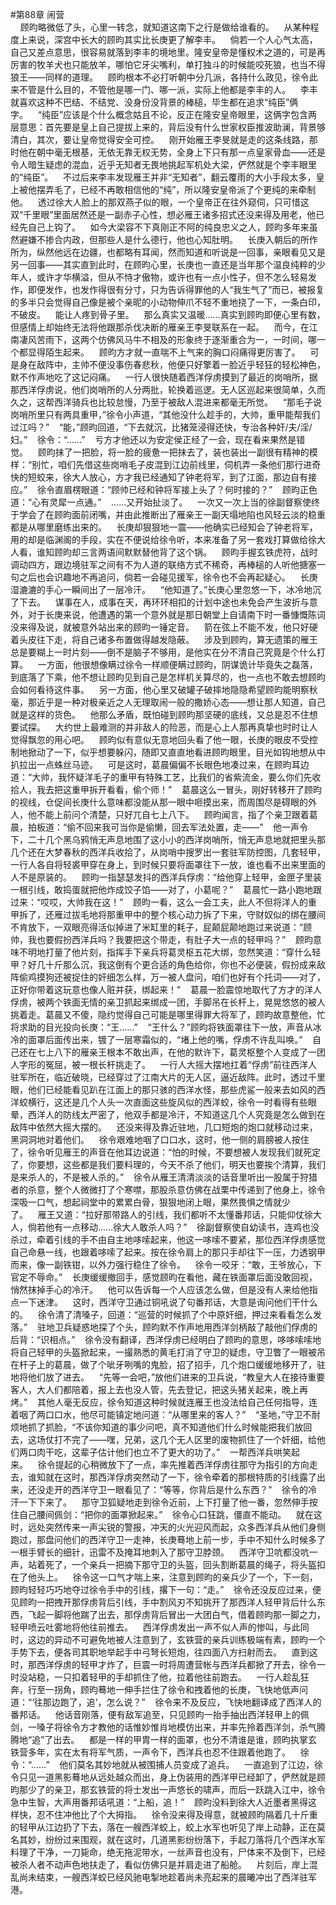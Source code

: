#第88章 闹营<br />    顾昀略微低了头，心里一转念，就知道这南下之行是做给谁看的。    从某种程度上来说，深宫中长大的顾昀其实比长庚更了解李丰。    倘若一个人心气太高，自己又差点意思，很容易就落到李丰的境地里。隆安皇帝是懂权术之道的，可是再厉害的牧羊犬也只能放羊，哪怕它牙尖嘴利，单打独斗的时候能咬死狼，也当不得狼王——同样的道理。    顾昀根本不必打听朝中分几派，各持什么政见，徐令此来不管是什么目的，不管他是哪一门、哪一派，实际上他都是李丰的人。    李丰就喜欢这种不巴结、不结党、没身份没背景的棒槌，毕生都在追求“纯臣”俩字。    “纯臣”应该是个什么概念姑且不论，反正在隆安皇帝眼里，这俩字包含两层意思：首先要是皇上自己提拔上来的，背后没有什么世家权臣推波助澜，背景够清白，其次，要让皇帝觉得安全可控。    刚开始雁王李旻就是走的这条线路，那时他在朝中毫无根基，无依无靠无权无势，全身上下只有那一点皇家骨血——还是令人暗生疑虑的混血，近乎无知者无畏地挑起军机处大梁，俨然就是个李丰眼里的“纯臣”。    不过后来李丰发现雁王并非“无知者”，翻云覆雨的大小手段太多，皇上被他摆弄毛了，已经不再敢相信他的“纯”，所以隆安皇帝派了个更纯的来牵制他。    透过徐大人脸上的那双燕子似的眼，一个皇帝正在往外窥伺，只可惜这双“千里眼”里面居然还是一副赤子心性，想必雁王诸多招式还没来得及用老，他已经先自己上钩了。    如今大梁容不下真刚正不阿的纯良忠义之人，顾昀多年来虽然避嫌不掺合内政，但那些人是什么德行，他也心知肚明。    长庚入朝后的所作所为，纵然他远在边疆，也都略有耳闻，然而知道和听说是一回事，亲眼看见又是另一回事——其实直到此时，在顾昀心里，长庚也一直还是当年那个温良纯粹的少年人，或许才华横溢，但从不恃才傲物，或许也有一点小性子，但不怎么轻易发作，即便发作，也发作得很有分寸，只为告诉得罪他的人“我生气了”而已，被报复的多半只会觉得自己像是被个亲昵的小动物伸爪不轻不重地挠了一下，一条白印，不破皮。    能让人疼到骨子里。    那么真实又温暖……真实到顾昀即便心里有数，但感情上却始终无法将他跟那杀伐决断的雁亲王李旻联系在一起。    而今，在江南凄风苦雨下，这两个仿佛风马牛不相及的形象终于逐渐重合为一，一时间，哪一个都显得陌生起来。    顾昀方才就一直喘不上气来的胸口闷痛得更厉害了。    可是身在敌阵中，主帅不便没事伤春悲秋，他便只好擎着一脸近乎轻狂的轻松神色，默不作声地吃了这记闷痛。    一行人很快随着西洋俘虏摸到了最近的岗哨所，据那西洋俘虏说，他们岗哨所的人分两批，轮换着巡逻。无人区巡起来很简单，久而久之，这帮西洋骑兵也比较怠慢，乃至于被敌人混进来都毫无所觉。    “那毛子说岗哨所里只有两具重甲，”徐令小声道，“其他没什么趁手的，大帅，重甲能帮我们过江吗？”    “能，”顾昀回道，“下去就沉，比猪笼浸得还快，专治各种奸/夫/淫/妇。”    徐令：“……”    亏方才他还以为安定侯正经了一会，现在看来果然是错觉。    顾昀抹了一把脸，将一脸的疲惫一把抹去了，装也装出一副很有精神的模样：“别忙，咱们先借这些岗哨毛子皮混到江边前线里，伺机弄一条他们那行进奇快的短蛟来，徐大人放心，方才我已经通知了钟老将军，到了江面，那边自有接应。”    徐令直眉楞眼道：“顾帅已经和钟将军接上头了？何时接的？”    顾昀正色道：“心有灵犀一点通。”    ……又开始扯淡了。    一次又一次上当的徐副督察使终于学会了在顾昀面前闭嘴，并由此推断出了雁亲王一副天塌地陷也风轻云淡的稳重都是从哪里磨练出来的。    长庚却狠狠地一震——他确实已经知会了钟老将军，用的却是临渊阁的手段，实在不便说给徐令听，本来准备了另一套戏打算做给徐大人看，谁知顾昀却三言两语间默默替他背了这个锅。    顾昀手握玄铁虎符，战时调动四方，跟边境驻军之间有不为人道的联络方式不稀奇，再棒槌的人听他搪塞一句之后也会识趣地不再追问，倘若一会碰见援军，徐令也不会再起疑心。    长庚湿漉漉的手心一瞬间出了一层冷汗。    “他知道了。”长庚心里忽悠一下，冰冷地沉了下去。    谋事在人，成事在天，再环环相扣的计划中途也未免会产生波折与意外，对于长庚来说，他遭遇的第一个意外就是那日朝堂上自请南下时一番慷慨陈词没来得及说，就被意外站出来的顾昀一锤定音。    箭在弦上不能不发，他只好硬着头皮往下走，将自己诸多布置做得越发隐蔽。    涉及到顾昀，算无遗策的雁王总是要糊上一时片刻——倒不是脑子不够用，是他实在分不清自己究竟是个什么打算。    一方面，他很想像瞒过徐令一样顺便瞒过顾昀，阴谋诡计毕竟失之磊落，到底落了下乘，他不想让顾昀见到自己是怎样机关算尽的，也一点也不敢去想顾昀会如何看待这件事。    另一方面，他心里又破罐子破摔地隐隐希望顾昀能明察秋毫，那近乎是一种对极亲近之人无理取闹一般的撒娇心态——想让那人知道，自己就是这样的货色。    他那么矛盾，既怕碰到顾昀那坚硬的底线，又总是忍不住想要试探。    大约世上最难测的并非敌人的险恶，而是心上人那再真挚也时时让人觉得飘忽的用心吧。    顾昀似有意似无意地回头看了他一眼，长庚的眼皮不受控制地掀动了一下，似乎想要躲闪，随即又直直地看进顾昀眼里，目光如钩地想从中扒拉出一点蛛丝马迹。    可是这时，葛晨偏偏不长眼色地凑过来，在顾昀耳边道：“大帅，我怀疑洋毛子的重甲有特殊工艺，比我们的省紫流金，要么你们先收拾人，我去把这重甲拆开看看，偷个师！”    葛晨这么一冒头，刚好转移开了顾昀的视线，仓促间长庚什么意味都没能从那一眼中咂摸出来，而周围尽是碍眼的外人，他不能上前问个清楚，只好兀自七上八下。    顾昀闻言，指了个亲卫跟着葛晨，拍板道：“偷不回来我可当你是偷懒，回去军法处置，走——”    他一声令下，二十几个黑乌鸦悄无声息地围了这小小的西洋岗哨所，悄无声息地就把里头那几个还在大梦春秋的西洋兵收拾了，从岗哨中搜罗出一套驻军防控图，几套轻甲，一行人各自将轻裘甲穿在身上，到时候只要将面罩往下一放，谁也看不出来里面的人不是原装的。    顾昀一指瑟瑟发抖的西洋兵俘虏：“给他穿上轻甲，金匣子里装一根引线，敢捣蛋就把他炸成饺子馅——对了，小葛呢？”    葛晨忙一路小跑地跟过来：“哎哎，大帅我在这！”    顾昀一看，这么一会工夫，此人不但将洋人的重甲拆了，还雁过拔毛地将那重甲中的整个核心动力拆了下来，守财奴似的绑在腰间不肯放下，一双眼亮得活似掉进了米缸里的耗子，屁颠屁颠地跑过来说道：“顾帅，我也要假扮西洋兵吗？我要把这个带走，有肚子大一点的轻甲吗？”    顾昀意味不明地打量了他片刻，指挥手下亲兵将葛灵枢五花大绑，忽然笑道：“穿什么轻甲？好几十斤那么沉，我这倒有个更合适的角色给你，你也不必便装，假扮成来敌阵偷鸡摸狗还被捉住的奸细怎么样，万一被人盘问，咱们也好有个托词——对了，正好你带着这玩意也像人赃并获，绑起来！”    葛晨一脸震惊地取代了方才的洋人俘虏，被两个铁面无情的亲卫抓起来绑成一团，手脚吊在长杆上，晃晃悠悠的被人挑着走。葛晨又不傻，隐约觉得自己可能是哪里得罪大将军了，顾昀故意整他，忙将求助的目光投向长庚：“王……”    “王什么？”顾昀将铁面罩往下一放，声音从冰冷的面罩后面传出来，镀了一层寒霜似的，“堵上他的嘴，俘虏不许乱叫唤。”    自己还在七上八下的雁亲王根本不敢出声，在他的默许下，葛灵枢整个人变成了一团人字形的冤屈，被一根长杆挑走了。    一行人大摇大摆地扛着“俘虏”前往西洋人驻军所在，临近破晓，已经穿过了江南大片的无人区，逼近敌阵。此时，透过千里眼，他们已经能看见趴在江面上的那只骇的西洋水怪，那些虎鲨一般来去如风的西洋蛟横行，这还是几个人头一次直面这些旋风似的西洋蛟，徐令一时看得有些眼晕，西洋人的防线太严密了，他双手都是冷汗，不知道这几个人究竟是怎么做到在敌阵中依然大摇大摆的。    还没来得及靠近驻地，几口短炮的炮口就移动过来，黑洞洞地对着他们。    徐令艰难地咽了口口水，这时，他一侧的肩膀被人按住了，徐令听见雁王的声音在他耳边说道：“怕的时候，不要想被人发现我们就死定了，你要想，这些都是我们要料理的，今天不杀了他们，明天也要挨个清算，我们是来杀人的，不是被人杀的。”    徐令从雁王清清淡淡的话音里听出一股属于狩猎者的杀意，整个人微微打了个寒噤，那股杀意仿佛在战栗中传递到了他身上，徐令深吸一口气，想起祠堂中的累累白骨，狠狠地闭上眼，果然畏惧之情就少了。    雁王又道：“拉好那带路人的引线，我们都听不太懂番邦话，只能仰仗徐大人，倘若他有一点移动……徐大人敢杀人吗？”    徐副督察使自幼读书，连鸡也没杀过，牵着引线的手不由自主地哆嗦起来，他这一哆嗦不要紧，那位西洋俘虏感觉自己命悬一线，也跟着哆嗦了起来。按在徐令肩上的那只手却往下一压，力透钢甲而来，像一副铁钳，以外力强行稳住了徐令。    徐令一咬牙：“敢，王爷放心，下官定不辱命。”    长庚缓缓撤回手，感觉顾昀在看他，藏在铁面罩后面没敢回视，悄然抹掉手心的冷汗。    他可以告诉每一个人应该怎么做，但是没有人来给他指点一下迷津。    这时，西洋守卫通过铜吼说了句番邦话，大意是询问他们干什么的。    徐令清了清嗓子，回道：“巡营的时候抓了个中原奸细，押过来看看怎么发落。”    驻地卫兵疑惑地探了个头，顾昀默不作声地用西洋剑柄敲了敲他们俘虏的后背：“识相点。”    徐令没有翻译，西洋俘虏已经明白了顾昀的意思，哆哆嗦嗦地将自己轻甲的头盔掀起来，一撮熟悉的黄毛打消了守卫的疑虑，守卫瞥了一眼被吊在杆子上的葛晨，做了个呲牙咧嘴的鬼脸，招了招手，几个炮口缓缓地移开了，驻地将他们放了进去。    “先等一会吧，”放他们进来的卫兵说，“教皇大人在接待重要客人，大人们都陪着，报上去也没人管，先去登记，把这头猪关起来，晚上再烤。”    其他人毫无反应，徐令知道这种时候就连雁王也没法给自己任何指导，连着咽了两口口水，他尽可能镇定地问道：“从哪里来的客人？”    “圣地，”守卫不耐烦地抓了抓脸，“不该你知道的事少问吧，真不知道他们什么时候能把我们放回去，这场仗打不完了——嘿，兄弟，这几个无人区里的废物抓住了一个奸细，给他们两口肉干吃，这辈子估计他们也立不了更大的功了。”    一帮西洋兵哄笑起来。    徐令提起的心稍微放下了一点，率先推着西洋俘虏往那守为指引的方向走去，谁知就在这时，那西洋俘虏突然动了一下，徐令牵着的那根特质的引线露了出来，还没走开的西洋守卫一眼看见了：“等等，你背后是什么东西？”    徐令的冷汗一下下来了。    那守卫狐疑地走到徐令近前，上下打量了他一番，忽然伸手按住自己腰间佩剑：“把你的面罩掀起来。”    徐令心口狂跳，僵直不能动。    就在这时，远处突然传来一声尖锐的警报，冲天的火光迎风而起，众多西洋兵从他们身侧跑过，那盘问他们的西洋守卫一走神，长庚蓦地上前一步，手中不知什么时候多了一根手臂长的细针，迅雷不及掩耳地刺入了那守卫脖颈。    西洋守卫吭都没吭一声，站着死了，一个亲兵一把摘下那守卫的头盔，回头割断葛晨的绳子，将头盔扣在了他头上。    徐令这一口气才喘上来，注意到顾昀的亲兵少了一个，下一刻，顾昀轻轻巧巧地夺过徐令手中的引线，撂下一句：“走。”    徐令还没反应过来，便见顾昀一把拽开那俘虏背后引线，手中割风刃不知挑开了那西洋人轻甲背后什么东西，飞起一脚将他踹了出去，那俘虏背后冒出一大团白气，借着顾昀那一脚之力，轻甲喷云吐雾地将他往前推去。    西洋俘虏发出一声不似人声的惨叫，与此同时，这边的异动不可避免地被人注意到了，玄铁营的亲兵训练极端有素，顾昀一个手势下去，便各司其职地举起手中弓弩长短炮，往四面八方扫射而去。    直到这时，那西洋俘虏的轻甲才炸了，巨震一时将周遭营帐与西洋兵都掀了开去，徐令一时没站稳，一只扣着轻甲的手却抓住了他，拉着他往前跑去。    一行人趁乱狂奔，行至一拐角，顾昀蓦地一伸手拦住了徐令和拽着他的长庚，飞快地低声问道：“‘往那边跑了，追’，怎么说？”    徐令来不及反应，飞快地翻译成了西洋人的番邦话。    他话音刚落，便有敌军追至，只见顾昀一抬手抽出西洋轻甲上的佩剑，一嗓子将徐令方才教他的话惟妙惟肖地模仿出来，并率先拎着西洋剑，杀气腾腾地“追”了出去。    都是一样的甲胄一样的面罩，也分不清谁是谁，顾昀执掌玄铁营多年，实在太有将军气质，一声令下，西洋兵也忍不住跟着他跑了。    徐令：“……”    他们莫名其妙地就从被围捕人员变成了追兵。    一直追到了江边，徐令只见一道黑影蓦地从远处越众而出，身上伪装用的西洋甲已经卸了，俨然就是顾昀那少了的亲卫，那玄铁营的将士发出一声悠长的啸声，而后一跃跳入江中，徐令急中生智，大声用番邦话吼道：“上船，追！”    顾昀没料到徐大人近墨者黑得这样快，忍不住冲他比了个大拇指。    徐令没来得及得意，就被顾昀隔着几十斤重的轻甲从江边扔了下去，落在一艘西洋蛟上，蛟上水军也听见了岸上动静，正在莫名其妙，纷纷过来围观，就在这时，几道黑影纷纷落下，手起刀落将几个西洋水军料理了干净，一刀毙命，绝无拖泥带水，一丝声音也没有，尸体来不及倒下，已经被杀人者不动声色地扶走了，看似仿佛只是并肩走进了船舱。    片刻后，岸上混乱尚未结束，一艘西洋蛟已经风驰电掣地趁着尚未亮起来的晨曦冲出了西洋驻军港。